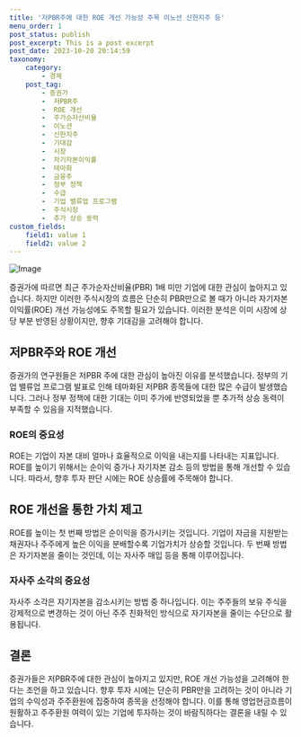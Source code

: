 ```yaml
---
title: '저PBR주에 대한 ROE 개선 가능성 주목 이노션 신한지주 등'
menu_order: 1
post_status: publish
post_excerpt: This is a post excerpt
post_date: 2023-10-20 20:14:59
taxonomy:
    category:
        - 경제
    post_tag:
        - 증권가
        -  저PBR주
        -  ROE 개선
        -  주가순자산비율
        -  이노션
        -  신한지주
        -  기대감
        -  시장
        -  자기자본이익률
        -  테마화
        -  금융주
        -  정부 정책
        -  수급
        -  기업 밸류업 프로그램
        -  주식시장
        -  추가 상승 동력
custom_fields:
    field1: value 1
    field2: value 2
---
```


![Image](https://imgnews.pstatic.net/image/648/2024/02/07/0000023170_001_20240207060001685.jpg?type=w647)


증권가에 따르면 최근 주가순자산비율(PBR) 1배 미만 기업에 대한 관심이 높아지고 있습니다. 하지만 이러한 주식시장의 흐름은 단순히 PBR만으로 볼 때가 아니라 자기자본이익률(ROE) 개선 가능성에도 주목할 필요가 있습니다. 이러한 분석은 이미 시장에 상당 부분 반영된 상황이지만, 향후 기대감을 고려해야 합니다.

## 저PBR주와 ROE 개선
증권가의 연구원들은 저PBR 주에 대한 관심이 높아진 이유를 분석했습니다. 정부의 기업 밸류업 프로그램 발표로 인해 테마화된 저PBR 종목들에 대한 많은 수급이 발생했습니다. 그러나 정부 정책에 대한 기대는 이미 주가에 반영되었을 뿐 추가적 상승 동력이 부족할 수 있음을 지적했습니다.

### ROE의 중요성
ROE는 기업이 자본 대비 얼마나 효율적으로 이익을 내는지를 나타내는 지표입니다. ROE를 높이기 위해서는 순이익 증가나 자기자본 감소 등의 방법을 통해 개선할 수 있습니다. 따라서, 향후 투자 판단 시에는 ROE 상승률에 주목해야 합니다.

## ROE 개선을 통한 가치 제고
ROE를 높이는 첫 번째 방법은 순이익을 증가시키는 것입니다. 기업이 자금을 지원받는 채권자나 주주에게 높은 이익을 분배할수록 기업가치가 상승할 것입니다. 두 번째 방법은 자기자본을 줄이는 것인데, 이는 자사주 매입 등을 통해 이루어집니다.

### 자사주 소각의 중요성
자사주 소각은 자기자본을 감소시키는 방법 중 하나입니다. 이는 주주들의 보유 주식을 강제적으로 변경하는 것이 아닌 주주 친화적인 방식으로 자기자본을 줄이는 수단으로 활용됩니다.

## 결론
증권가들은 저PBR주에 대한 관심이 높아지고 있지만, ROE 개선 가능성을 고려해야 한다는 조언을 하고 있습니다. 향후 투자 시에는 단순히 PBR만을 고려하는 것이 아니라 기업의 수익성과 주주환원에 집중하여 종목을 선정해야 합니다. 이를 통해 영업현금흐름이 원활하고 주주환원 여력이 있는 기업에 투자하는 것이 바람직하다는 결론을 내릴 수 있습니다.
